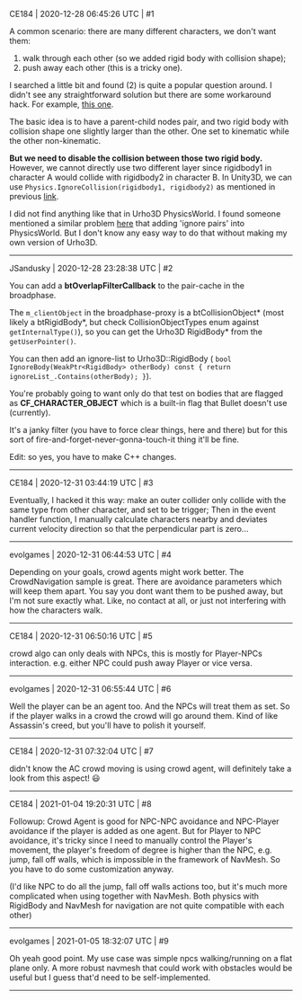 CE184 | 2020-12-28 06:45:26 UTC | #1

A common scenario: there are many different characters, we don't want them:
1. walk through each other (so we added rigid body with collision shape);
2. push away each other (this is a tricky one).

I searched a little bit and found (2) is quite a popular question around. I didn't see any straightforward solution but there are some workaround hack. For example, [this one](https://forum.unity.com/threads/how-to-disable-push-force-between-two-rigidbodies.486138/#post-5648188).

The basic idea is to have a parent-child nodes pair, and two rigid body with collision shape one slightly larger than the other. One set to kinematic while the other non-kinematic.

**But we need to disable the collision between those two rigid body.** However, we cannot directly use two different layer since rigidbody1 in character A would collide with rigidbody2 in character B. 
In Unity3D,  we can use ```Physics.IgnoreCollision(rigidbody1, rigidbody2)``` as mentioned in previous [link](https://forum.unity.com/threads/character-pushing-each-other-arg.410324/#post-2676397).

I did not find anything like that in Urho3D PhysicsWorld. I found someone mentioned a similar problem [here](https://discourse.urho3d.io/t/rigidbodies-ignore-collisionshapes-of-child-nodes/3648/2?u=ce184) that adding 'ignore pairs' into PhysicsWorld. But I don't know any easy way to do that without making my own version of Urho3D.

-------------------------

JSandusky | 2020-12-28 23:28:38 UTC | #2

You can add a **btOverlapFilterCallback** to the pair-cache in the broadphase.

The `m_clientObject` in the broadphase-proxy is a btCollisionObject* (most likely a btRigidBody*, but check CollisionObjectTypes enum against `getInternalType()`), so you can get the Urho3D RigidBody* from the `getUserPointer()`.

You can then add an ignore-list to Urho3D::RigidBody ( `bool IgnoreBody(WeakPtr<RigidBody> otherBody) const { return ignoreList_.Contains(otherBody); }`). 

You're probably going to want only do that test on bodies that are flagged as **CF_CHARACTER_OBJECT** which is a built-in flag that Bullet doesn't use (currently).

It's a janky filter (you have to force clear things, here and there) but for this sort of fire-and-forget-never-gonna-touch-it thing it'll be fine.

Edit: so yes, you have to make C++ changes.

-------------------------

CE184 | 2020-12-31 03:44:19 UTC | #3

Eventually, I hacked it this way:
make an outer collider only collide with the same type from other character, and set to be trigger; Then in the event handler function, I manually calculate characters nearby and deviates current velocity direction so that the perpendicular part is zero...

-------------------------

evolgames | 2020-12-31 06:44:53 UTC | #4

Depending on your goals, crowd agents might work better. The CrowdNavigation sample is great. There are avoidance parameters which will keep them apart. You say you dont want them to be pushed away, but I'm not sure exactly what. Like, no contact at all, or just not interfering with how the characters walk.

-------------------------

CE184 | 2020-12-31 06:50:16 UTC | #5

crowd algo can only deals with NPCs, this is mostly for Player-NPCs interaction. e.g. either NPC could push away Player or vice versa.

-------------------------

evolgames | 2020-12-31 06:55:44 UTC | #6

Well the player can be an agent too. And the NPCs will treat them as set. So if the player walks in a crowd the crowd will go around them. Kind of like Assassin's creed, but you'll have to polish it yourself.

-------------------------

CE184 | 2020-12-31 07:32:04 UTC | #7

didn't know the AC crowd moving is using crowd agent, will definitely take a look from this aspect! :smiley:

-------------------------

CE184 | 2021-01-04 19:20:31 UTC | #8

Followup: Crowd Agent is good for NPC-NPC avoidance and NPC-Player avoidance if the player is added as one agent. But for Player to NPC avoidance, it's tricky since I need to manually control the Player's movement, the player's freedom of degree is higher than the NPC, e.g. jump, fall off walls, which is impossible in the framework of NavMesh. So you have to do some customization anyway.

(I'd like NPC to do all the jump, fall off walls actions too, but it's much more complicated when using together with NavMesh. Both physics with RigidBody and NavMesh for navigation are not quite compatible with each other)

-------------------------

evolgames | 2021-01-05 18:32:07 UTC | #9

Oh yeah good point. My use case was simple npcs walking/running on a flat plane only. A more robust navmesh that could work with obstacles would be useful but I guess that'd need to be self-implemented.

-------------------------

